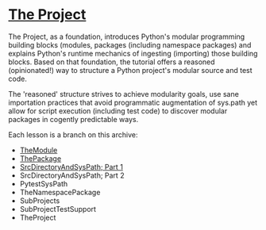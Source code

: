 # [The Project]

The Project, as a foundation, introduces Python's modular programming
building blocks (modules, packages (including namespace packages) and
explains Python's runtime mechanics of ingesting (importing) those
building blocks. Based on that foundation, the tutorial offers a
reasoned (opinionated!) way to structure a Python project's modular
source and test code.

The 'reasoned' structure strives to achieve modularity goals, use sane
importation practices that avoid programmatic augmentation of sys.path
yet allow for script execution (including test code) to discover modular
packages in cogently predictable ways.

Each lesson is a branch on this archive:

- [TheModule](./TheModule.md)
- [ThePackage](./ThePackage.md)
- [SrcDirectoryAndSysPath; Part 1](./SrcDirectoryAndSysPath.md)
- SrcDirectoryAndSysPath; Part 2
- PytestSysPath
- TheNamespacePackage
- SubProjects
- SubProjectTestSupport
- TheProject

[The Project]: #the-project

